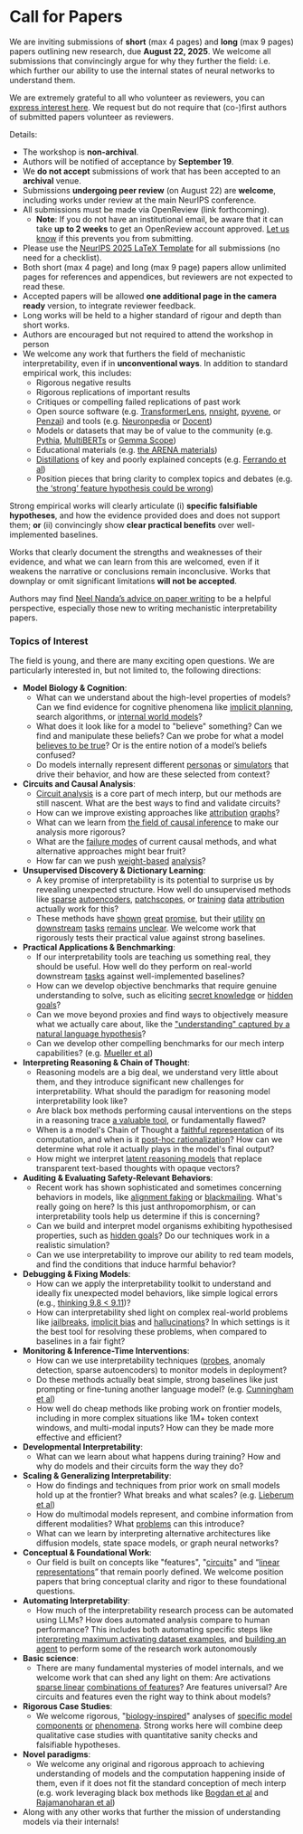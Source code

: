 # Call for Papers
We are inviting submissions of **short** (max 4 pages) and **long** (max 9 pages) papers outlining new research, due **August 22, 2025**. We welcome all submissions that convincingly argue for why they further the field: i.e. which further our ability to use the internal states of neural networks to understand them. 

We are extremely grateful to all who volunteer as reviewers, you can [express interest here](https://www.google.com/url?q=https://docs.google.com/forms/d/e/1FAIpQLSdiw1SJllzoTz_nqzDTzTOGb9DV3W_truQyh-WvYj_QGIi7Mg/viewform?usp%3Ddialog&sa=D&source=editors&ust=1754053994193951&usg=AOvVaw0wNgOdqbR1tbuO5ZE_eIBd). We request but do not require that (co-)first authors of submitted papers volunteer as reviewers. 

Details: 
* The workshop is **non-archival**.
* Authors will be notified of acceptance by **September 19**.
* We **do not accept** submissions of work that has been accepted to an **archival** venue.
* Submissions **undergoing peer review** (on August 22) are **welcome**, including works under review at the main NeurIPS conference.
* All submissions must be made via OpenReview (link forthcoming).
  * **Note**: If you do not have an institutional email, be aware that it can take **up to 2 weeks** to get an OpenReview account approved. [Let us know](mailto:neurips2025@mechinterpworkshop.com) if this prevents you from submitting.
* Please use the [NeurIPS 2025 LaTeX Template](https://www.google.com/url?q=https://media.neurips.cc/Conferences/NeurIPS2025/Styles.zip&sa=D&source=editors&ust=1754053994197228&usg=AOvVaw1bpMqy6PW17NjXDAPb9q1h) for all submissions (no need for a checklist).
* Both short (max 4 page) and long (max 9 page) papers allow unlimited pages for references and appendices, but reviewers are not expected to read these.
* Accepted papers will be allowed **one additional page in the camera ready** version, to integrate reviewer feedback.
* Long works will be held to a higher standard of rigour and depth than short works.
* Authors are encouraged but not required to attend the workshop in person
* We welcome any work that furthers the field of mechanistic interpretability, even if in **unconventional ways**. In addition to standard empirical work, this includes:
  * Rigorous negative results
  * Rigorous replications of important results
  * Critiques or compelling failed replications of past work
  * Open source software (e.g. [TransformerLens](https://www.google.com/url?q=https://github.com/neelnanda-io/TransformerLens&sa=D&source=editors&ust=1754053994199420&usg=AOvVaw0r0lPhCvxNiBhWrspJF0ZO), [nnsight](https://www.google.com/url?q=https://github.com/ndif-team/nnsight&sa=D&source=editors&ust=1754053994199576&usg=AOvVaw2NtXnHFM08e8WoMErlwlwN), [pyvene](https://www.google.com/url?q=https://github.com/stanfordnlp/pyvene/tree/main/pyvene/models/mlp&sa=D&source=editors&ust=1754053994199721&usg=AOvVaw2eO4xrbyVSW07qbBehS2Ln), or [Penzai](https://www.google.com/url?q=https://github.com/google-deepmind/penzai&sa=D&source=editors&ust=1754053994199888&usg=AOvVaw27ZEqoHF3EmqRFDT_bPDcz)) and tools (e.g. [Neuronpedia](https://www.google.com/url?q=http://neuronpedia.org&sa=D&source=editors&ust=1754053994200043&usg=AOvVaw285UFjFsT8BCaXCApD0Pfw) or [Docent](https://www.google.com/url?q=https://transluce.org/introducing-docent&sa=D&source=editors&ust=1754053994200180&usg=AOvVaw3Col1pH9i3kZbWbDeW0qCM))
  * Models or datasets that may be of value to the community (e.g. [Pythia](https://www.google.com/url?q=https://arxiv.org/abs/2304.01373&sa=D&source=editors&ust=1754053994200469&usg=AOvVaw2WVQ_xUIDNVUGTQTXogkWe), [MultiBERTs](https://www.google.com/url?q=https://arxiv.org/abs/2106.16163&sa=D&source=editors&ust=1754053994200578&usg=AOvVaw2KIXczZcHzlosM6RIv5aMN) or [Gemma Scope](https://www.google.com/url?q=https://arxiv.org/abs/2408.05147&sa=D&source=editors&ust=1754053994200692&usg=AOvVaw2d8pb9ntsyS7TRI1O9CE3y))
  * Educational materials (e.g. [the ARENA materials](https://www.google.com/url?q=https://arena3-chapter1-transformer-interp.streamlit.app/&sa=D&source=editors&ust=1754053994200981&usg=AOvVaw2eNPreRMhWmxNA5KbKseFK))
  * [Distillations](https://www.google.com/url?q=https://distill.pub/2017/research-debt/&sa=D&source=editors&ust=1754053994201169&usg=AOvVaw3n2nWcq2Z7TvaExpBkleLA) of key and poorly explained concepts (e.g. [Ferrando et al](https://www.google.com/url?q=https://arxiv.org/abs/2405.00208&sa=D&source=editors&ust=1754053994201370&usg=AOvVaw0inswYQkAfUoDkammgV1tW))
  * Position pieces that bring clarity to complex topics and debates (e.g. [the ‘strong’ feature hypothesis could be wrong](https://www.google.com/url?q=https://www.alignmentforum.org/posts/tojtPCCRpKLSHBdpn/the-strong-feature-hypothesis-could-be-wrong&sa=D&source=editors&ust=1754053994201809&usg=AOvVaw1vkMhwobWNPfbSSVeIb34F))

Strong empirical works will clearly articulate (i) **specific falsifiable hypotheses**, and how the evidence provided does and does not support them; **or** (ii) convincingly show **clear practical benefits** over well-implemented baselines. 

Works that clearly document the strengths and weaknesses of their evidence, and what we can learn from this are welcomed, even if it weakens the narrative or conclusions remain inconclusive. Works that downplay or omit significant limitations **will not be accepted**. 

Authors may find [Neel Nanda’s advice on paper writing](https://www.google.com/url?q=https://www.alignmentforum.org/posts/eJGptPbbFPZGLpjsp/highly-opinionated-advice-on-how-to-write-ml-papers&sa=D&source=editors&ust=1754053994204259&usg=AOvVaw1pvw5zyka4yoLhhbF8vllO) to be a helpful perspective, especially those new to writing mechanistic interpretability papers. 
### Topics of Interest
The field is young, and there are many exciting open questions. We are particularly interested in, but not limited to, the following directions: 
* **Model Biology & Cognition**:
  * What can we understand about the high-level properties of models? Can we find evidence for cognitive phenomena like [implicit planning](https://www.google.com/url?q=https://transformer-circuits.pub/2025/attribution-graphs/biology.html%23dives-poems&sa=D&source=editors&ust=1754053994206022&usg=AOvVaw3oQhKoInRsSJdisIc-gACs), search algorithms, or [internal world models](https://www.google.com/url?q=https://arxiv.org/abs/2210.13382&sa=D&source=editors&ust=1754053994206380&usg=AOvVaw0oEoim5hWBZVJdxnWTnQxk)?
  * What does it look like for a model to "believe" something? Can we find and manipulate these beliefs? Can we probe for what a model [believes to be true](https://www.google.com/url?q=https://arxiv.org/abs/2310.06824&sa=D&source=editors&ust=1754053994206947&usg=AOvVaw3wdL1yRdKmt_Ppn9-N6UXU)? Or is the entire notion of a model’s beliefs confused?
  * Do models internally represent different [personas](https://www.google.com/url?q=https://arxiv.org/abs/2406.12094&sa=D&source=editors&ust=1754053994207472&usg=AOvVaw30pb6VcgXW3eTQ_EX3nVaS) or [simulators](https://www.google.com/url?q=https://www.nature.com/articles/s41586-023-06647-8&sa=D&source=editors&ust=1754053994207657&usg=AOvVaw21r0bQ6Sgiwzh4jvYz0ow1) that drive their behavior, and how are these selected from context?
* **Circuits and Causal Analysis**:
  * [Circuit analysis](https://www.google.com/url?q=https://distill.pub/2020/circuits/zoom-in/&sa=D&source=editors&ust=1754053994208099&usg=AOvVaw3zaPweyzu28d6tR4suv9km) is a core part of mech interp, but our methods are still nascent. What are the best ways to find and validate circuits?
  * How can we improve existing approaches like [attribution](https://www.google.com/url?q=https://arxiv.org/abs/2406.11944&sa=D&source=editors&ust=1754053994208561&usg=AOvVaw1qkrwsH2HNJGXxIDcTECfp) [graphs](https://www.google.com/url?q=https://transformer-circuits.pub/2025/attribution-graphs/methods.html&sa=D&source=editors&ust=1754053994208717&usg=AOvVaw22o8XFS8YFObpiFCdrRrck)?
  * What can we learn from [the field of causal inference](https://www.google.com/url?q=https://arxiv.org/abs/2407.04690&sa=D&source=editors&ust=1754053994208962&usg=AOvVaw0sdNQ16bWgK1zwgfspy6-3) to make our analysis more rigorous?
  * What are the [failure modes](https://www.google.com/url?q=https://arxiv.org/abs/2307.15771&sa=D&source=editors&ust=1754053994209201&usg=AOvVaw0oAuH7ZMl2wUcnhpc4TG52) of current causal methods, and what alternative approaches might bear fruit?
  * How far can we push [weight-based](https://www.google.com/url?q=https://arxiv.org/abs/2301.05217&sa=D&source=editors&ust=1754053994209495&usg=AOvVaw2UZOQlhsy8ADcgRTAEes46) [analysis](https://www.google.com/url?q=https://arxiv.org/abs/2410.08417&sa=D&source=editors&ust=1754053994209599&usg=AOvVaw2NYtb5TJL4xt4WfBBnLRiq)?
* **Unsupervised Discovery & Dictionary Learning**:
  * A key promise of interpretability is its potential to surprise us by revealing unexpected structure. How well do unsupervised methods like [sparse](https://www.google.com/url?q=https://arxiv.org/abs/2103.15949&sa=D&source=editors&ust=1754053994210170&usg=AOvVaw0Rwr4WWmRrYr_Y043CJrEv) [autoencoders](https://www.google.com/url?q=https://transformer-circuits.pub/2023/monosemantic-features&sa=D&source=editors&ust=1754053994210321&usg=AOvVaw0z6Xqj0BZ8IjzSiAzzxonq), [patch](https://www.google.com/url?q=https://arxiv.org/abs/2401.06102&sa=D&source=editors&ust=1754053994210440&usg=AOvVaw2vjXyq5p8-xbJITlhxAkUG)[scopes](https://www.google.com/url?q=https://arxiv.org/abs/2403.10949v2&sa=D&source=editors&ust=1754053994210532&usg=AOvVaw3bKPcx60Tr3445JEG1zF6J), or [training](https://www.google.com/url?q=https://proceedings.mlr.press/v70/koh17a?ref%3Dhttps://githubhelp.com&sa=D&source=editors&ust=1754053994210674&usg=AOvVaw2_btKyIi2HnZmx87ErTqEK) [data](https://www.google.com/url?q=https://arxiv.org/abs/2308.03296&sa=D&source=editors&ust=1754053994210787&usg=AOvVaw3fTxYgNzGqGMbxctqeIv5g) [attribution](https://www.google.com/url?q=https://arxiv.org/abs/2205.11482&sa=D&source=editors&ust=1754053994210897&usg=AOvVaw0WLy3V_N1R730kOWPtMaQ8) actually work for this?
  * These methods have [shown](https://www.google.com/url?q=https://transformer-circuits.pub/2024/scaling-monosemanticity/index.html&sa=D&source=editors&ust=1754053994211185&usg=AOvVaw1yqL7KVU8lDxt1XaTN_q6G) [great](https://www.google.com/url?q=https://transformer-circuits.pub/2025/attribution-graphs/biology.html&sa=D&source=editors&ust=1754053994211315&usg=AOvVaw2F-lcneILOXCjzLns5Y3e0) [promise](https://www.google.com/url?q=https://arxiv.org/abs/2503.10965&sa=D&source=editors&ust=1754053994211436&usg=AOvVaw2_ijIkZKDZWSkjyJh3SiSa), but their [utility](https://www.google.com/url?q=https://arxiv.org/abs/2502.16681&sa=D&source=editors&ust=1754053994211544&usg=AOvVaw267uXif1u7JahgIWpo6Gk8) [on](https://www.google.com/url?q=https://www.tilderesearch.com/blog/sieve&sa=D&source=editors&ust=1754053994211666&usg=AOvVaw04H27ceZKr12zM4n-cktpq) [downstream](https://www.google.com/url?q=https://arxiv.org/abs/2501.17148&sa=D&source=editors&ust=1754053994211784&usg=AOvVaw0zCox8nDhAi5NBIR1fRm1j) [tasks](https://www.google.com/url?q=https://transformer-circuits.pub/2024/features-as-classifiers/index.html&sa=D&source=editors&ust=1754053994211922&usg=AOvVaw2O9ziX325k1FR1I09K7WyV) [remains](https://www.google.com/url?q=https://arxiv.org/abs/2502.04382&sa=D&source=editors&ust=1754053994212042&usg=AOvVaw2cODVAM-bZi1Kx2frAGw7S) [unclear](https://www.google.com/url?q=https://www.alignmentforum.org/posts/4uXCAJNuPKtKBsi28/negative-results-for-saes-on-downstream-tasks&sa=D&source=editors&ust=1754053994212260&usg=AOvVaw1IlSg0nzN470kLCpo33F3n). We welcome work that rigorously tests their practical value against strong baselines.
* **Practical Applications & Benchmarking**:
  * If our interpretability tools are teaching us something real, they should be useful. How well do they perform on real-world downstream [tasks](https://www.google.com/url?q=https://www.lesswrong.com/posts/wGRnzCFcowRCrpX4Y/downstream-applications-as-validation-of-interpretability&sa=D&source=editors&ust=1754053994213304&usg=AOvVaw3k62r7AVQRrJpeKCAMjFrG) against well-implemented baselines?
  * How can we develop objective benchmarks that require genuine understanding to solve, such as eliciting [secret knowledge](https://www.google.com/url?q=https://arxiv.org/abs/2505.14352&sa=D&source=editors&ust=1754053994213791&usg=AOvVaw2wREBw0JcphurJlnFBDwmh) or [hidden goals](https://www.google.com/url?q=https://arxiv.org/abs/2503.10965&sa=D&source=editors&ust=1754053994213951&usg=AOvVaw0nRv2d2Bc5XwsOncbu-o65)?
  * Can we move beyond proxies and find ways to objectively measure what we actually care about, like the ["understanding" captured by a natural language hypothesis](https://www.google.com/url?q=https://arxiv.org/abs/2502.04382&sa=D&source=editors&ust=1754053994214399&usg=AOvVaw1knHi9e6dUFBIY2_QZJwwV)?
  * Can we develop other compelling benchmarks for our mech interp capabilities? (e.g. [Mueller et al](https://www.google.com/url?q=https://arxiv.org/abs/2504.13151&sa=D&source=editors&ust=1754053994214834&usg=AOvVaw0e_dsgCyK8mC07r62TUIdL))
* **Interpreting Reasoning & Chain of Thought**:
  * Reasoning models are a big deal, we understand very little about them, and they introduce significant new challenges for interpretability. What should the paradigm for reasoning model interpretability look like?
  * Are black box methods performing causal interventions on the steps in a reasoning trace [a valuable tool](https://www.google.com/url?q=https://arxiv.org/abs/2506.19143&sa=D&source=editors&ust=1754053994215872&usg=AOvVaw0q265C1c1CsY532TCLY23O), or fundamentally flawed?
  * When is a model's Chain of Thought a [faithful representation](https://www.google.com/url?q=https://arxiv.org/abs/2305.04388&sa=D&source=editors&ust=1754053994216212&usg=AOvVaw2K80TLYvRItN14yWwTB2ww) of its computation, and when is it [post-hoc rationalization](https://www.google.com/url?q=https://arxiv.org/abs/2503.08679&sa=D&source=editors&ust=1754053994216429&usg=AOvVaw2oAaVjsUZu4kUWuwMcwIAS)? How can we determine what role it actually plays in the model's final output?
  * How might we interpret [latent reasoning models](https://www.google.com/url?q=https://arxiv.org/abs/2412.06769&sa=D&source=editors&ust=1754053994216815&usg=AOvVaw0WAiwdydAhs58JflE1uv9Q) that replace transparent text-based thoughts with opaque vectors?
* **Auditing & Evaluating Safety-Relevant Behaviors**:
  * Recent work has shown sophisticated and sometimes concerning behaviors in models, like [alignment faking](https://www.google.com/url?q=https://arxiv.org/abs/2412.14093&sa=D&source=editors&ust=1754053994217519&usg=AOvVaw1BTHVUHkSlfSFbJgl9iKVG) or [blackmailing](https://www.google.com/url?q=https://www.anthropic.com/research/agentic-misalignment&sa=D&source=editors&ust=1754053994217698&usg=AOvVaw2peWvBTwUVC_5XOG1TQ_XJ). What's really going on here? Is this just anthropomorphism, or can interpretability tools help us determine if this is concerning?
  * Can we build and interpret model organisms exhibiting hypothesised properties, such as [hidden goals](https://www.google.com/url?q=https://arxiv.org/abs/2503.10965&sa=D&source=editors&ust=1754053994218327&usg=AOvVaw2YJLPaca8_K0g5WZmiR9Ky)? Do our techniques work in a realistic simulation?
  * Can we use interpretability to improve our ability to red team models, and find the conditions that induce harmful behavior?
* **Debugging & Fixing Models**:
  * How can we apply the interpretability toolkit to understand and ideally fix unexpected model behaviors, like simple logical errors (e.g., [thinking 9.8 < 9.11](https://www.google.com/url?q=https://transluce.org/observability-interface&sa=D&source=editors&ust=1754053994219304&usg=AOvVaw0TCRcyVfJ54lDwY7FSvRKa))?
  * How can interpretability shed light on complex real-world problems like [jailbreaks](https://www.google.com/url?q=https://transformer-circuits.pub/2025/attribution-graphs/biology.html%23dives-jailbreak&sa=D&source=editors&ust=1754053994219775&usg=AOvVaw0e7FGI5D5Y5jGoLzvmRnWo), [implicit bias](https://www.google.com/url?q=https://arxiv.org/abs/2506.10922&sa=D&source=editors&ust=1754053994219951&usg=AOvVaw26eYkg8fdcLbzFeE4fdIQK) and [hallucinations](https://www.google.com/url?q=https://arxiv.org/abs/2411.14257&sa=D&source=editors&ust=1754053994220068&usg=AOvVaw0m-fblYR23EXKDR2tYge4a)? In which settings is it the best tool for resolving these problems, when compared to baselines in a fair fight?
* **Monitoring & Inference-Time Interventions**:
  * How can we use interpretability techniques ([probes](https://www.google.com/url?q=https://arxiv.org/abs/2102.12452&sa=D&source=editors&ust=1754053994220750&usg=AOvVaw3TOZ2R_o_DEsGuKGqtQMwa), anomaly detection, sparse autoencoders) to monitor models in deployment?
  * Do these methods actually beat simple, strong baselines like just prompting or fine-tuning another language model? (e.g. [Cunningham et al](https://www.google.com/url?q=https://alignment.anthropic.com/2025/cheap-monitors/&sa=D&source=editors&ust=1754053994221275&usg=AOvVaw27b9EmhP-nc40rP25CXGFL))
  * How well do cheap methods like probing work on frontier models, including in more complex situations like 1M+ token context windows, and multi-modal inputs? How can they be made more effective and efficient?
* **Developmental Interpretability**:
  * What can we learn about what happens during training? How and why do models and their circuits form the way they do?
* **Scaling & Generalizing Interpretability**:
  * How do findings and techniques from prior work on small models hold up at the frontier? What breaks and what scales? (e.g. [Lieberum et al](https://www.google.com/url?q=https://arxiv.org/abs/2307.09458&sa=D&source=editors&ust=1754053994222859&usg=AOvVaw2yFz0RJ7ykJQgswW6FlPZl))
  * How do multimodal models represent, and combine information from different modalities? What [problems](https://www.google.com/url?q=https://openreview.net/pdf?id%3DVUhRdZp8ke&sa=D&source=editors&ust=1754053994223307&usg=AOvVaw2GysiqmauNcutzkcpStO3_) can this introduce?
  * What can we learn by interpreting alternative architectures like diffusion models, state space models, or graph neural networks?
* **Conceptual & Foundational Work**:
  * Our field is built on concepts like "features", "[circuits](https://www.google.com/url?q=https://distill.pub/2020/circuits/zoom-in/&sa=D&source=editors&ust=1754053994224173&usg=AOvVaw2h01S1QCNY7GduSNFaPGtr)" and “[linear representations](https://www.google.com/url?q=https://transformer-circuits.pub/2024/july-update/index.html%23linear-representations&sa=D&source=editors&ust=1754053994224462&usg=AOvVaw2JaFrMwQ9rA_lZIEU8xcaD)” that remain poorly defined. We welcome position papers that bring conceptual clarity and rigor to these foundational questions.
* **Automating Interpretability**:
  * How much of the interpretability research process can be automated using LLMs? How does automated analysis compare to human performance? This includes both automating specific steps like [interpreting maximum activating dataset examples](https://www.google.com/url?q=https://openaipublic.blob.core.windows.net/neuron-explainer/paper/index.html&sa=D&source=editors&ust=1754053994225569&usg=AOvVaw0TwYj1hIkb7Mm2APt45gUE), and [building an agent](https://www.google.com/url?q=https://arxiv.org/abs/2404.14394&sa=D&source=editors&ust=1754053994225809&usg=AOvVaw3OVrJkTIqGUxBS5JxZ7GrZ) to perform some of the research work autonomously
* **Basic science**:
  * There are many fundamental mysteries of model internals, and we welcome work that can shed any light on them: Are activations [sparse linear](https://www.google.com/url?q=https://arxiv.org/abs/1601.03764&sa=D&source=editors&ust=1754053994226487&usg=AOvVaw00aPiuPbl3Y1RHAquJYHSS) [combinations of features](https://www.google.com/url?q=https://transformer-circuits.pub/2022/toy_model/index.html&sa=D&source=editors&ust=1754053994226742&usg=AOvVaw29t9JpcB5ArcEhmod3nFSE)? Are features universal? Are circuits and features even the right way to think about models?
* **Rigorous Case Studies**:
  * We welcome rigorous, "[biology-inspired](https://www.google.com/url?q=https://distill.pub/2020/circuits/curve-circuits/&sa=D&source=editors&ust=1754053994227539&usg=AOvVaw3aSHS9dDazBU3xEWH0fZgQ)" analyses of [specific model](https://www.google.com/url?q=https://arxiv.org/abs/2310.04625&sa=D&source=editors&ust=1754053994227771&usg=AOvVaw12Xt18nIyvqhHDu9Dj4HLg) [components](https://www.google.com/url?q=https://transformer-circuits.pub/2024/scaling-monosemanticity/index.html&sa=D&source=editors&ust=1754053994227950&usg=AOvVaw3-NEHPOp-L7wxkx5awYOap) [or](https://www.google.com/url?q=https://arxiv.org/abs/2305.01610&sa=D&source=editors&ust=1754053994228100&usg=AOvVaw0CXa0uHxNaukQaoSWDuIYF) [phenomena](https://www.google.com/url?q=https://arxiv.org/abs/2306.09346&sa=D&source=editors&ust=1754053994228261&usg=AOvVaw1be8pYxAIARY9Zh65wEQ4N). Strong works here will combine deep qualitative case studies with quantitative sanity checks and falsifiable hypotheses.
* **Novel paradigms**:
  * We welcome any original and rigorous approach to achieving understanding of models and the computation happening inside of them, even if it does not fit the standard conception of mech interp (e.g. work leveraging black box methods like [Bogdan et al](https://www.google.com/url?q=https://arxiv.org/abs/2506.19143&sa=D&source=editors&ust=1754053994230075&usg=AOvVaw3ENjrZRYl_F3Qk33qpC-VN) and [Rajamanoharan et al](https://www.google.com/url?q=https://www.alignmentforum.org/posts/wnzkjSmrgWZaBa2aC/self-preservation-or-instruction-ambiguity-examining-the&sa=D&source=editors&ust=1754053994230549&usg=AOvVaw1hl7WWKehOmhJMct8QRyEP))
* Along with any other works that further the mission of understanding models via their internals!